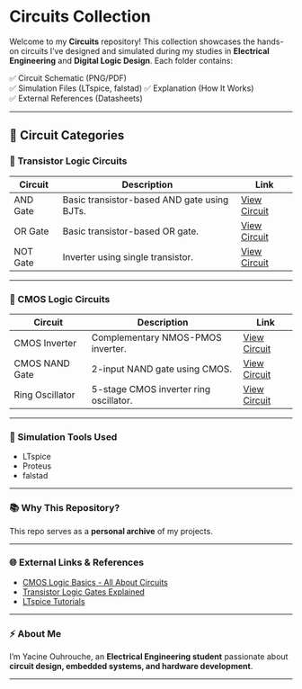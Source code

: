 # Circuits Collection

Welcome to my **Circuits** repository! This collection showcases the hands-on circuits I’ve designed and simulated during my studies in **Electrical Engineering** and **Digital Logic Design**. Each folder contains:

✅ Circuit Schematic (PNG/PDF)  
✅ Simulation Files (LTspice, falstad)
✅ Explanation (How It Works)  
✅ External References (Datasheets)  

---

## 📂 Circuit Categories

### 🔗 Transistor Logic Circuits

| Circuit | Description | Link |
|---|---|---|
| AND Gate | Basic transistor-based AND gate using BJTs. | [View Circuit](/Logic_Gates/AND_Gate/) |
| OR Gate | Basic transistor-based OR gate. | [View Circuit](/Logic_Gates/OR_Gate/) |
| NOT Gate | Inverter using single transistor. | [View Circuit](/Logic_Gates/NOT_Gate/) |

---

### 🔗 CMOS Logic Circuits

| Circuit | Description | Link |
|---|---|---|
| CMOS Inverter | Complementary NMOS-PMOS inverter. | [View Circuit](./CMOS_Circuits/CMOS_Inverter/) |
| CMOS NAND Gate | 2-input NAND gate using CMOS. | [View Circuit](./CMOS_Circuits/CMOS_NAND/) |
| Ring Oscillator | 5-stage CMOS inverter ring oscillator. | [View Circuit](./CMOS_Circuits/CMOS_Ring_Oscillator/) |

---

### 💾 Simulation Tools Used

- LTspice
- Proteus
- falstad

---

### 📚 Why This Repository?

This repo serves as a **personal archive** of my projects.

---

### 🌐 External Links & References

- [CMOS Logic Basics - All About Circuits](https://www.allaboutcircuits.com/textbook/digital/chpt-3/cmos-logic/)
- [Transistor Logic Gates Explained](https://www.electronics-tutorials.ws/logic/logic_3.html)
- [LTspice Tutorials](https://www.analog.com/en/design-center/design-tools-and-calculators/ltspice-simulator.html)

---


### ⚡ About Me

I’m Yacine Ouhrouche, an **Electrical Engineering student** passionate about **circuit design, embedded systems, and hardware development**. 


---



